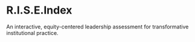 # R.I.S.E.Index
An interactive, equity-centered leadership assessment for transformative institutional practice.
